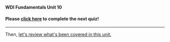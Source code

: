 **WDI Fundamentals Unit 10**

#### Please [click here](https://ga-immersives.typeform.com/to/CCnUkk) to complete the next quiz!

---

Then, [let's review what's been covered in this unit.](11_cheatsheet.md)
